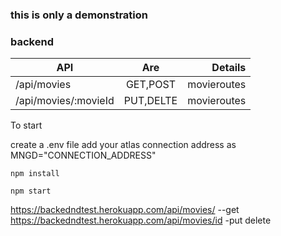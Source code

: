 ### this is only a demonstration
### backend


| API                  |      Are      |  Details    |
|----------------------|:-------------:|------------:|
| /api/movies          |  GET,POST     | movieroutes |
| /api/movies/:movieId |  PUT,DELTE    | movieroutes |

To start

create a .env file
add your atlas connection address
as MNGD="CONNECTION_ADDRESS"

```
npm install
```
```
npm start
```
https://backedndtest.herokuapp.com/api/movies/    --get
https://backedndtest.herokuapp.com/api/movies/id    -put delete
